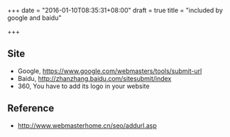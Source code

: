 +++
date = "2016-01-10T08:35:31+08:00"
draft = true
title = "included by google and baidu"

+++



## Site

* Google, https://www.google.com/webmasters/tools/submit-url
* Baidu, http://zhanzhang.baidu.com/sitesubmit/index
* 360, You have to add its logo in your website

## Reference

* http://www.webmasterhome.cn/seo/addurl.asp